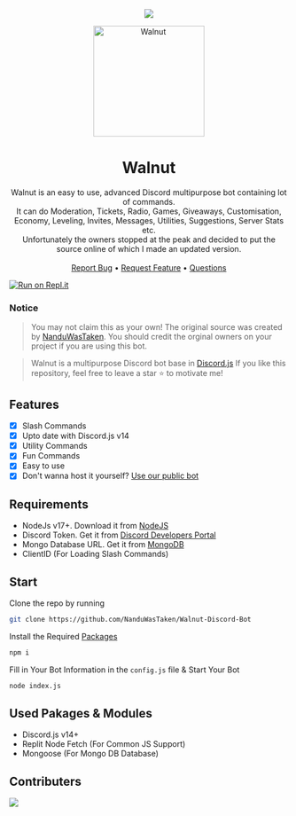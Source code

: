 <!-- Banner -->
<center><a herf="https://github.com/NanduWasTaken/Walnut-Discord-Bot/tree/main#walnut"><img src="https://capsule-render.vercel.app/api?type=waving&color=gradient&height=200&section=header&text=Walnut&fontSize=80&fontAlignY=35&animation=twinkling&fontColor=gradient" /></a></center>

<!-- Logo -->
<p align="center">
  <a href="https://github.com/nanduwastaken/walnut-Discord-Bot">
    <img src="https://github.com/NanduWasTaken/Walnut-Discord-Bot/assets/89532571/83ed5c41-0afe-493a-87f0-5e4c8b73d33f" alt="Walnut" width="200" height="200">
  </a>
</p>

<!-- Title & Description -->
  <h1 align="center">Walnut</h1>

  <p align="center">
    Walnut is an easy to use, advanced Discord multipurpose bot containing lot of commands.<br> It can do Moderation, Tickets, Radio, Games, Giveaways, Customisation, Economy, Leveling, Invites, Messages, Utilities, Suggestions, Server Stats etc.<br> Unfortunately the owners stopped at the peak and decided to put the source online of which I made an updated version.
    <br />
    <br />
    <a href="https://github.com/nanduwastaken/walnut-discord-bot/issues">Report Bug</a>
    <bold>•</bold>
    <a href="https://github.com/nanduwastaken/walnut-discord-bot/issues">Request Feature</a>  
    <bold>•</bold>
    <a href="https://github.com/nanduwastaken/walnut-discord-bot/issues">Questions</a>
  </p>
</p>

<!-- Replit Logo -->

[![Run on Repl.it](https://repl.it/badge/github/NanduWasTaken/Walnut-Discord-Bot)](https://replit.com/@NanduWasTaken/Walnuut?v=1)

### Notice

> You may not claim this as your own! The original source was created by [NanduWasTaken](https://github.com/NanduWasTaken). You should credit the orginal owners on your project if you are using this bot.

> Walnut is a multipurpose Discord bot base in [Discord.js](https://github.com/Discordjs/discordjs)
> If you like this repository, feel free to leave a star ⭐ to motivate me!

<!-- Features -->

## Features

- [x] Slash Commands
- [x] Upto date with Discord.js v14
- [x] Utility Commands
- [x] Fun Commands
- [x] Easy to use
- [x] Don't wanna host it yourself? [Use our public bot](https://discord.com/api/oauth2/authorize?client_id=&permissions=8&scope=bot%20applications.commands)

## Requirements

- NodeJs v17+. Download it from [NodeJS](https://nodejs.org/en/download/current)
- Discord Token. Get it from [Discord Developers Portal](https://discord.com/developers/applications)
- Mongo Database URL. Get it from [MongoDB](https://cloud.mongodb.com/v2/635277bf9f5c7b5620db28a4#clusters)
- ClientID (For Loading Slash Commands)

## Start

Clone the repo by running

```bash
git clone https://github.com/NanduWasTaken/Walnut-Discord-Bot
```

Install the Required [Packages](https://github.com/NanduWasTaken/Walnut-Discord-Bot/tree/main#used-pakages--modules)

```bash
npm i
```

Fill in Your Bot Information in the `config.js` file &
Start Your Bot

```bash
node index.js
```

## Used Pakages & Modules

- Discord.js v14+
- Replit Node Fetch (For Common JS Support)
- Mongoose (For Mongo DB Database)

## Contributers

<a href="https://github.com/nanduwastaken/Walnut-Discord-Bot/graphs/contributors">
  <img src="https://contrib.rocks/image?repo=nanduwastaken/Walnut-Discord-Bot" />
</a>
